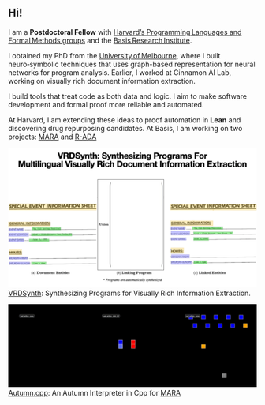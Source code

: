## Hi!



I am a **Postdoctoral Fellow** with [Harvard’s Programming Languages and Formal Methods groups](https://pl.seas.harvard.edu/) and the [Basis Research Institute](https://www.basis.ai/about/).

I obtained my PhD from the [University of Melbourne](https://cis.unimelb.edu.au/), where I built neuro‑symbolic techniques that uses graph-based representation for neural networks for program analysis. Earlier, I worked at Cinnamon AI Lab, working on visually rich document information extraction.

I build tools that treat code as both data and logic. I aim to make software development and formal proof more reliable and automated.

At Harvard, I am extending these ideas to proof automation in **Lean** and discovering drug repurposing candidates.
At Basis, I am working on two projects: [MARA](https://www.basis.ai/blog/mara/) and [R-ADA](https://www.basis.ai/our-work/r-ada/)


![VRDSynth](https://github.com/datvo06/VRDSynth/raw/main/assets/VRDSynth_Animation.gif)
[VRDSynth](https://github.com/datvo06/VRDSynth): Synthesizing Programs for Visually Rich Information Extraction.

![Autumn.cpp](https://github.com/BasisResearch/Autumn.cpp/raw/main/assets/examples_small.gif)
[Autumn.cpp](https://github.com/BasisResearch/Autumn.cpp): An Autumn Interpreter in Cpp for [MARA](https://www.basis.ai/blog/mara/)
